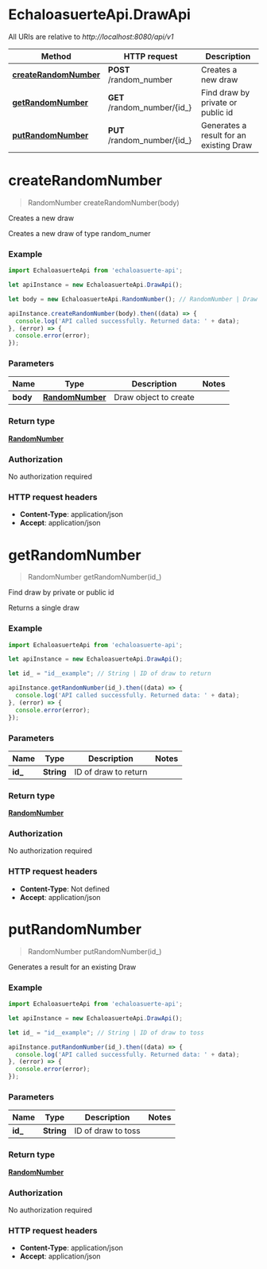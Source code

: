 # EchaloasuerteApi.DrawApi

All URIs are relative to *http://localhost:8080/api/v1*

Method | HTTP request | Description
------------- | ------------- | -------------
[**createRandomNumber**](DrawApi.md#createRandomNumber) | **POST** /random_number | Creates a new draw
[**getRandomNumber**](DrawApi.md#getRandomNumber) | **GET** /random_number/{id_} | Find draw by private or public id
[**putRandomNumber**](DrawApi.md#putRandomNumber) | **PUT** /random_number/{id_} | Generates a result for an existing Draw


<a name="createRandomNumber"></a>
# **createRandomNumber**
> RandomNumber createRandomNumber(body)

Creates a new draw

Creates a new draw of type random_numer

### Example
```javascript
import EchaloasuerteApi from 'echaloasuerte-api';

let apiInstance = new EchaloasuerteApi.DrawApi();

let body = new EchaloasuerteApi.RandomNumber(); // RandomNumber | Draw object to create

apiInstance.createRandomNumber(body).then((data) => {
  console.log('API called successfully. Returned data: ' + data);
}, (error) => {
  console.error(error);
});

```

### Parameters

Name | Type | Description  | Notes
------------- | ------------- | ------------- | -------------
 **body** | [**RandomNumber**](RandomNumber.md)| Draw object to create | 

### Return type

[**RandomNumber**](RandomNumber.md)

### Authorization

No authorization required

### HTTP request headers

 - **Content-Type**: application/json
 - **Accept**: application/json

<a name="getRandomNumber"></a>
# **getRandomNumber**
> RandomNumber getRandomNumber(id_)

Find draw by private or public id

Returns a single draw

### Example
```javascript
import EchaloasuerteApi from 'echaloasuerte-api';

let apiInstance = new EchaloasuerteApi.DrawApi();

let id_ = "id__example"; // String | ID of draw to return

apiInstance.getRandomNumber(id_).then((data) => {
  console.log('API called successfully. Returned data: ' + data);
}, (error) => {
  console.error(error);
});

```

### Parameters

Name | Type | Description  | Notes
------------- | ------------- | ------------- | -------------
 **id_** | **String**| ID of draw to return | 

### Return type

[**RandomNumber**](RandomNumber.md)

### Authorization

No authorization required

### HTTP request headers

 - **Content-Type**: Not defined
 - **Accept**: application/json

<a name="putRandomNumber"></a>
# **putRandomNumber**
> RandomNumber putRandomNumber(id_)

Generates a result for an existing Draw



### Example
```javascript
import EchaloasuerteApi from 'echaloasuerte-api';

let apiInstance = new EchaloasuerteApi.DrawApi();

let id_ = "id__example"; // String | ID of draw to toss

apiInstance.putRandomNumber(id_).then((data) => {
  console.log('API called successfully. Returned data: ' + data);
}, (error) => {
  console.error(error);
});

```

### Parameters

Name | Type | Description  | Notes
------------- | ------------- | ------------- | -------------
 **id_** | **String**| ID of draw to toss | 

### Return type

[**RandomNumber**](RandomNumber.md)

### Authorization

No authorization required

### HTTP request headers

 - **Content-Type**: application/json
 - **Accept**: application/json

